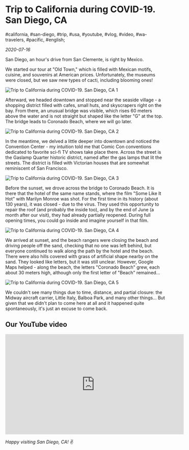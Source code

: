 # Trip to California during COVID-19. San Diego, CA

#california, #san-diego, #trip, #usa, #youtube, #vlog, #video, #wa-travelers, #pacific, #english;

_2020-07-16_

San Diego, an hour's drive from San Clemente, is right by Mexico.

We started our tour at "Old Town," which is filled with Mexican motifs, cuisine, and souvenirs at American prices. Unfortunately, the museums were closed, but we saw new types of cacti, including blooming ones!

![Trip to California during COVID-19. San Diego, CA 1](/images/trip-to-california-during-covid-19-san-diego-ca/1.jpg "Trip to California during COVID-19. San Diego, CA 1")

Afterward, we headed downtown and stopped near the seaside village - a shopping district filled with cafes, small huts, and skyscrapers right on the bay. From there, an unusual bridge was visible, which rises 60 meters above the water and is not straight but shaped like the letter "G" at the top. The bridge leads to Coronado Beach, where we will go later.

![Trip to California during COVID-19. San Diego, CA 2](/images/trip-to-california-during-covid-19-san-diego-ca/2.jpg "Trip to California during COVID-19. San Diego, CA 2")

In the meantime, we delved a little deeper into downtown and noticed the Convention Center - my intuition told me that Comic Con conventions dedicated to favorite sci-fi TV shows take place there. Across the street is the Gaslamp Quarter historic district, named after the gas lamps that lit the streets. The district is filled with Victorian houses that are somewhat reminiscent of San Francisco.

![Trip to California during COVID-19. San Diego, CA 3](/images/trip-to-california-during-covid-19-san-diego-ca/3.jpg "Trip to California during COVID-19. San Diego, CA 3")

Before the sunset, we drove across the bridge to Coronado Beach. It is there that the hotel of the same name stands, where the film "Some Like It Hot" with Marilyn Monroe was shot. For the first time in its history (about 130 years), it was closed - due to the virus. They used this opportunity to repair the roof (and probably the inside too), and by the end of June (a month after our visit), they had already partially reopened. During full opening times, you could go inside and imagine yourself in that film.

![Trip to California during COVID-19. San Diego, CA 4](/images/trip-to-california-during-covid-19-san-diego-ca/4.jpg "Trip to California during COVID-19. San Diego, CA 4")

We arrived at sunset, and the beach rangers were closing the beach and driving people off the sand, checking that no one was left behind, but everyone continued to walk along the path by the hotel and the beach. There were also hills covered with grass of artificial shape nearby on the sand. They looked like letters, but it was still unclear. However, Google Maps helped - along the beach, the letters "Coronado Beach" grew, each about 30 meters high, although only the first letter of "Beach" remained...

![Trip to California during COVID-19. San Diego, CA 5](/images/trip-to-california-during-covid-19-san-diego-ca/5.jpg "Trip to California during COVID-19. San Diego, CA 5")

We couldn't see many things due to time, distance, and partial closure: the Midway aircraft carrier, Little Italy, Balboa Park, and many other things... But given that we didn't plan to come here at all and it happened quite spontaneously, it's just an excuse to come back.

## Our YouTube video

<div class="responsive-iframe">
<iframe width="560" height="315" src="https://www.youtube.com/embed/-d_gIMydzMA" title="YouTube video player" frameborder="0" allow="accelerometer; autoplay; clipboard-write; encrypted-media; gyroscope; picture-in-picture; web-share" allowfullscreen></iframe>
</div>

_Happy visiting San Diego, CA!_ :v:
